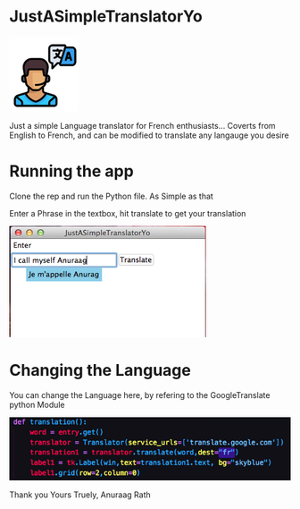 # JustASimpleTranslatorYo
![MainLogo](/images/logo.png)

Just a simple Language translator for French enthusiasts... Coverts from English to French, and can be modified to translate any langauge you desire

# Running the app
Clone the rep and run the Python file. As Simple as that

Enter a Phrase in the textbox, hit translate to get your translation

![MainApp](/images/app.png)

# Changing the Language
You can change the Language here, by refering to the GoogleTranslate python Module

![ChangeLang](/images/chLang.png)


Thank you
Yours Truely,
Anuraag Rath
